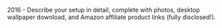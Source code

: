 2016 - Describe your setup in detail, complete with photos, desktop wallpaper download, and Amazon affiliate product links (fully disclosed!).
